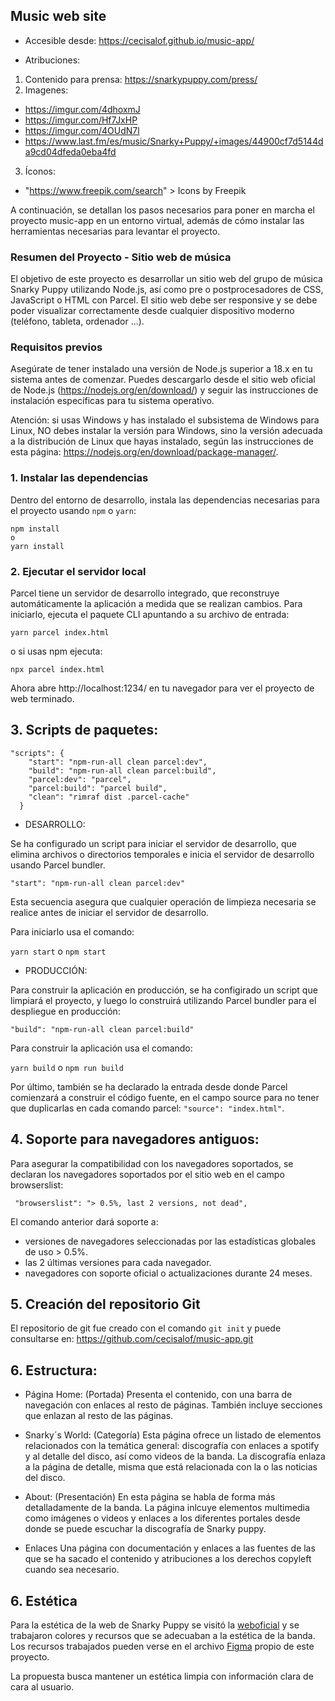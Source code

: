 ## Music web site

- Accesible desde: https://cecisalof.github.io/music-app/

- Atribuciones: 
1. Contenido para prensa: https://snarkypuppy.com/press/
2. Imagenes: 
- https://imgur.com/4dhoxmJ
- https://imgur.com/Hf7JxHP
- https://imgur.com/4OUdN7l
- https://www.last.fm/es/music/Snarky+Puppy/+images/44900cf7d5144da9cd04dfeda0eba4fd
3. Íconos:
- "https://www.freepik.com/search" > Icons by Freepik



A continuación, se detallan los pasos necesarios para poner en marcha el proyecto music-app en un entorno virtual, además de cómo instalar las herramientas necesarias para levantar el proyecto.

### Resumen del Proyecto - Sitio web de música

El objetivo de este proyecto es desarrollar un sitio web del grupo de música Snarky Puppy utilizando Node.js, así como pre o postprocesadores de CSS, JavaScript o HTML con Parcel. El sitio web debe ser responsive y se debe poder visualizar correctamente desde cualquier dispositivo moderno (teléfono, tableta, ordenador ...). 

### Requisitos previos

Asegúrate de tener instalado una versión de Node.js superior a 18.x en tu sistema antes de comenzar. Puedes descargarlo desde el sitio web oficial de Node.js (https://nodejs.org/en/download/) y seguir las instrucciones de instalación específicas para tu sistema operativo.

Atención: si usas Windows y has instalado el subsistema de Windows para Linux, NO debes instalar la versión para Windows, sino la versión adecuada a la distribución de Linux que hayas instalado, según las instrucciones de esta página: https://nodejs.org/en/download/package-manager/.


### 1. Instalar las dependencias

Dentro del entorno de desarrollo, instala las dependencias necesarias para el proyecto usando ```npm``` o ```yarn```:

```
npm install 
o
yarn install
```

### 2. Ejecutar el servidor local

Parcel tiene un servidor de desarrollo integrado, que reconstruye automáticamente la aplicación a medida que se realizan cambios. Para iniciarlo, ejecuta el paquete CLI apuntando a su archivo de entrada:

```
yarn parcel index.html
```

o si usas npm ejecuta:

```
npx parcel index.html
```

Ahora abre http://localhost:1234/ en tu navegador para ver el proyecto de web terminado.


## 3. Scripts de paquetes:

```
"scripts": {
    "start": "npm-run-all clean parcel:dev",
    "build": "npm-run-all clean parcel:build",
    "parcel:dev": "parcel", 
    "parcel:build": "parcel build", 
    "clean": "rimraf dist .parcel-cache"
  }
```


- DESARROLLO:

Se ha configurado un script para iniciar el servidor de desarrollo, que elimina archivos o directorios temporales e inicia el servidor de desarrollo usando Parcel bundler.

```"start": "npm-run-all clean parcel:dev"```

Esta secuencia asegura que cualquier operación de limpieza necesaria se realice antes de iniciar el servidor de desarrollo.

Para iniciarlo usa el comando:

```yarn start``` 
o 
```npm start``` 



- PRODUCCIÓN: 

Para construir la aplicación en producción, se ha configirado un script que limpiará el proyecto, y luego lo construirá utilizando Parcel bundler para el despliegue en producción: 

```"build": "npm-run-all clean parcel:build"```

Para construir la aplicación usa el comando:

```yarn build```
o
```npm run build```


Por último, también se ha declarado la entrada desde donde Parcel comienzará a construir el código fuente, en el campo source para no tener que duplicarlas en cada comando parcel: ```"source": "index.html"```.


## 4. Soporte para navegadores antiguos:

Para asegurar la compatibilidad con los navegadores soportados, se declaran los navegadores soportados por el sitio web en el campo browserslist: 

```
 "browserslist": "> 0.5%, last 2 versions, not dead",
```

El comando anterior dará soporte a: 
- versiones de navegadores seleccionadas por las estadísticas globales de uso > 0.5%.
- las 2 últimas versiones para cada navegador.
- navegadores con soporte oficial o actualizaciones durante 24 meses.

## 5. Creación del repositorio Git

El repositorio de git fue creado con el comando ```git init``` y puede consultarse en: https://github.com/cecisalof/music-app.git

## 6. Estructura:

- Página Home: (Portada) Presenta el contenido, con una barra de navegación con enlaces al resto de páginas. También incluye secciones que enlazan al resto de las páginas.

- Snarky´s World: (Categoría) Esta página ofrece un listado de elementos relacionados con la temática general: discografía con enlaces a spotify y al detalle del disco, así como videos de la banda. La discografía enlaza a la página de detalle, misma que está relacionada con la o las noticias del disco.

- About: (Presentación) En esta página se habla de forma más detalladamente de la banda. La página inlcuye elementos multimedia como imágenes o videos y enlaces a los diferentes portales desde donde se puede escuchar la discografía de Snarky puppy.

- Enlaces Una página con documentación y enlaces a las fuentes de las que se ha sacado el contenido y atribuciones a los derechos copyleft cuando sea necesario.

## 6. Estética
 Para la estética de la web de Snarky Puppy se visitó la [weboficial](https://snarkypuppy.com/ "Snarky Puppy") y se trabajaron colores y recursos que se adecuaban a la estética de la banda. Los recursos trabajados pueden verse en el archivo [Figma](https://www.figma.com/file/jFwPOTiTwjiiLe7mmI25H0/Snarky-Project?type=design&node-id=0%3A1&mode=design&t=3Uo8EeMNLMhu9cJX-1 "Snarky Puppy") propio de este proyecto. 

 La propuesta busca mantener un estética limpia con información clara de cara al usuario.

